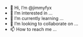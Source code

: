 - 👋 Hi, I’m @jimmyfyx
- 👀 I’m interested in ...
- 🌱 I’m currently learning ...
- 💞️ I’m looking to collaborate on ...
- 📫 How to reach me ...

<!---
jimmyfyx/jimmyfyx is a ✨ special ✨ repository because its `README.md` (this file) appears on your GitHub profile.
You can click the Preview link to take a look at your changes.
--->
